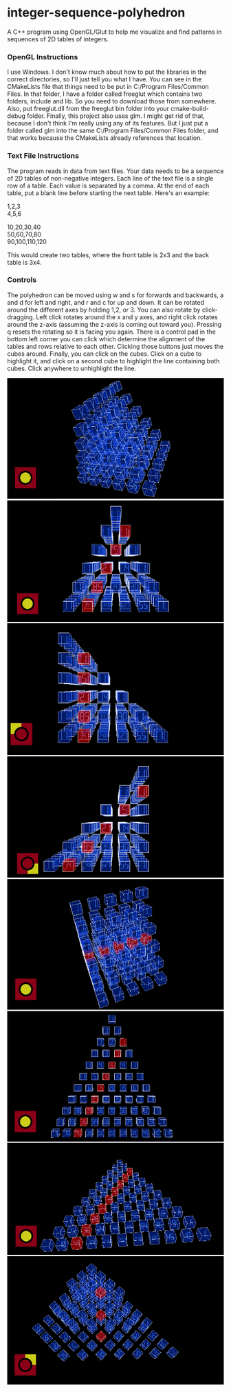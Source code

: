 # integer-sequence-polyhedron
A C++ program using OpenGL/Glut to help me visualize and find 
patterns in sequences of 2D tables of integers.

### OpenGL Instructions
I use Windows. I don't know much about how to put the libraries
 in the correct directories, so I'll just tell you what I have.
 You can see in the CMakeLists file that things need
to be put in C:/Program Files/Common Files. In that folder, I have
a folder called freeglut which contains two folders, include and
lib. So you need to download those from somewhere. Also, put
freeglut.dll from the freeglut bin folder into your 
cmake-build-debug folder. Finally, this project also uses glm.
I might get rid of that, because I don't think I'm really using
any of its features. But I just put a folder called glm into the
same C:/Program Files/Common Files folder, and that works because
the CMakeLists already references that location.

### Text File Instructions
The program reads in data from text files. Your data needs to be
a sequence of 2D tables of non-negative integers. Each line of
the text file is a single row of a table. Each value is separated
by a comma. At the end of each table, put a blank line before
starting the next table. Here's an example:

1,2,3<br/>4,5,6

10,20,30,40<br/>50,60,70,80<br/>90,100,110,120

This would create two tables, where the front table is 2x3 and 
the back table is 3x4.

### Controls
The polyhedron can be moved using w and s for forwards and backwards,
a and d for left and right, and r and c for up and down. It can be
rotated around the different axes by holding 1,2, or 3. You can
also rotate by click-dragging. Left click rotates around the x and
y axes, and right click rotates around the z-axis (assuming the 
z-axis is coming out toward you). Pressing q resets the rotating
so it is facing you again.  There is a control pad in the bottom
left corner you can click which determine the alignment of the
tables and rows relative to each other. Clicking those buttons
just moves the cubes around. Finally, you can click on the cubes.
Click on a cube to highlight it, and click on a second cube to
highlight the line containing both cubes. Click anywhere to
unhighlight the line.

![](/screenshots/polyhedron1.png)
![](/screenshots/polyhedron2.png)
![](/screenshots/polyhedron3.png)
![](/screenshots/polyhedron4.png)
![](/screenshots/polyhedron5.png)
![](/screenshots/polyhedron6.png)
![](/screenshots/polyhedron7.png)
![](/screenshots/polyhedron8.png)
